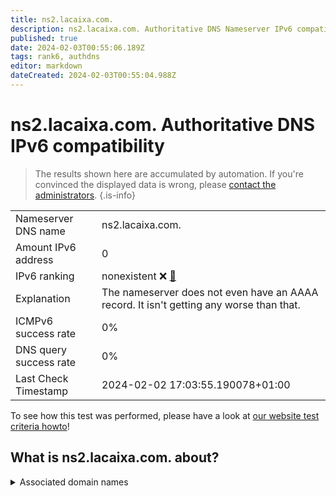 ```yaml
---
title: ns2.lacaixa.com.
description: ns2.lacaixa.com. Authoritative DNS Nameserver IPv6 compatibility
published: true
date: 2024-02-03T00:55:06.189Z
tags: rank6, authdns
editor: markdown
dateCreated: 2024-02-03T00:55:04.988Z
---
```


# ns2.lacaixa.com. Authoritative DNS IPv6 compatibility

> The results shown here are accumulated by automation. If you're convinced the displayed data is wrong, please [contact the administrators](/howto/chat). 
{.is-info}




|   |   |
| - | - |
| Nameserver DNS name | ns2.lacaixa.com.
| Amount IPv6 address | 0
| IPv6 ranking | nonexistent :x: [🔗](/howto/ranking) |
| Explanation | The nameserver does not even have an AAAA record. It isn't getting any worse than that. |
| ICMPv6 success rate | 0%|
| DNS query success rate | 0% |
| Last Check Timestamp | 2024-02-02 17:03:55.190078+01:00 |

To see how this test was performed, please have a look at [our website test criteria howto](/howto/testcriteria/authdns)!


## What is ns2.lacaixa.com. about?






<details>
<summary>Associated domain names</summary>

www.caixabank.com

</details>
